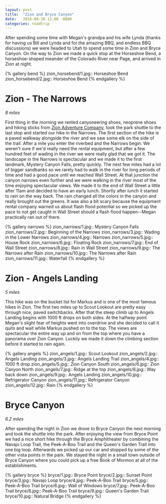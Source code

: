 ```yaml
---
layout: post
title:  "Zion and Bryce Canyon"
date:   2016-09-30 12:00 -0800
categories: roadtrip
---
```


After spending some time with Megan's grandpa and his wife Lynda (thanks for having us Bill and Lynda and for the amazing BBQ, and endless BBQ discussions) we were headed to Utah to spend some time in Zion 
and Bryce Canyon. On the way to Zion we made a quick stop at the Horseshoe Bend, a horseshoe-shaped meander of the Colorado River near Page, and arrived in Zion at night.

<!--more-->

{% gallery bend %}
zion_horsebend/1.jpg:: Horseshoe Bend
zion_horsebend/2.jpg:: Horseshoe Bend
{% endgallery %}

# Zion - The Narrows
*8 miles*

First thing in the morning we rented canyoneering shoes, neoprene shoes and hiking sticks from  [Zion Adventure Company](http://www.zionadventures.com/zion-narrows/introduction/), 
took the park shuttle to the last stop and started our hike in the Narrows. The first section of the hike is a paved walkway alongside the river and we saw some elk on the side of the trail.
After a mile you enter the  riverbed and the Narrows begin. We weren't sure if we'd really need the rental equipment, but after a few hundred feet of wading in the river we were really
glad that we got it. The landscape in the Narrows is spectacular and we made it to the first landmark, Mystery Canyon Falls, pretty quickly. The next few miles had a lot of bigger sandbanks
so we rarely had to walk in the river for long periods of time and had a good pace until we reached Wall Street. At that junction the canyon narrows even further and we were walking in the 
river most of the time enjoying spectacular views. We made it to the end of Wall Street a little after 11am and decided to have an early lunch. Shortly after lunch it started to rain on the 
way back. The rain changed all the colors in the canyon and really brought out the greens. It was also a bit scary because the equipment rental company warned us about flash flood potential
so we picked up the pace to not get caught in Wall Street should a flash flood happen--Megan practically ran out of there.  

{% gallery narrows %}
zion_narrows/1.jpg:: Mystery Canyon Falls
zion_narrows/2.jpg:: Beginning of the Narrows
zion_narrows/3.jpg:: Wading in the Lower Narrows
zion_narrows/4.jpg:: Narrows
zion_narrows/5.jpg:: House Rock
zion_narrows/6.jpg:: Floating Rock
zion_narrows/7.jpg:: End of Wall Street
zion_narrows/8.jpg:: Rain in Wall Street
zion_narrows/9.jpg:: The Narrows after Rain
zion_narrows/10.jpg:: The Narrows after Rain
zion_narrows/11.jpg:: Waterfall
{% endgallery %}

# Zion - Angels Landing
*5 miles*

This hike was on the bucket list for Markus and is one of the most famous hikes in Zion. The first two miles up to Scout Lookout are pretty easy through nice, paved switchbacks. After that the
steep climb up to Angels Landing begins with 1000 ft drops on both sides. At the halfway point Megan's slight fear of heights went into overdrive and she decided to call it quits and wait 
while Markus pushed on to the top. The views are
spectacular the entire way up and on from the top where you have a panorama over Zion Canyon.  Luckily we made it down the climbing section before
it started to rain again.

{% gallery angels %}
zion_angels/1.jpg:: Scout Lookout
zion_angels/2.jpg:: Angels Landing
zion_angels/3.jpg:: Angels Landing Trail
zion_angels/4.jpg:: 1000 ft drop
zion_angels/5.jpg:: Zion Canyon South
zion_angels/6.jpg:: Zion Canyon North
zion_angels/7.jpg:: Ridge at the top
zion_angels/8.jpg:: Way back down
zion_angels/9.jpg:: Angels Landing
zion_angels/10.jpg:: Refrigerator Canyon
zion_angels/11.jpg:: Refrigerator Canyon
zion_angels/12.jpg:: Rain
{% endgallery %}

# Bryce Canyon
*6.2 miles*

After spending the night in Zion we drove to Bryce Canyon the next morning and took the shuttle into the park. After enjoying the view from Bryce Point we had a nice short hike through the
Bryce Amphitheater by combining the Navajo Loop Trail, the Peek-A-Boo Trail and the Queen's Garden Trail into one big loop. Afterwards we picked up our car and stopped by some of the other
vista points in the park. We stayed the night in a small town outside of Bryce Canyon where you could pick up a free Book of Mormon at all of the establishments. 

{% gallery bryce %}
bryce/1.jpg:: Bryce Point
bryce/2.jpg:: Sunset Point
bryce/3.jpg:: Navajo Loop
bryce/4.jpg:: Peek-A-Boo Trail
bryce/5.jpg:: Peek-A-Boo Trail
bryce/6.jpg:: Wall of Windows
bryce/7.jpg:: Peek-A-Boo Trail
bryce/8.jpg:: Peek-A-Boo Trail
bryce/9.jpg:: Queen's Garden Trail
bryce/10.jpg:: Natural Bridge
{% endgallery %}